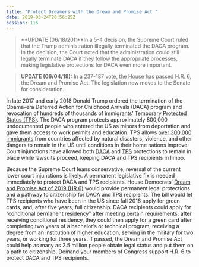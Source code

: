 ```yaml
---
title: "Protect Dreamers with the Dream and Promise Act "
date: 2019-03-24T20:56:25Z
session: 116
---
```

>**UPDATE (06/18/20):**In a 5-4 decision, the Supreme Court ruled that the Trump administration illegally terminated the DACA program. In the decision, the Court noted that the administration could still legally terminate DACA if they follow the appropriate processes, making legislative protections for DACA even more important. 

>**UPDATE (06/04/19):** In a 237-187 vote, the House has passed H.R. 6, the Dream and Promise Act. The legislation now moves to the Senate for consideration. 

In late 2017 and early 2018 Donald Trump ordered the termination of the Obama-era Deferred Action for Childhood Arrivals (DACA) program and revocation of hundreds of thousands of immigrants’ [Temporary Protected Status (TPS)](https://www.vox.com/policy-and-politics/2019/3/12/18262314/tps-honduras-nepal-lawsuit-news-status). The DACA program protects approximately 800,000 undocumented people who entered the US as minors from deportation and gave them access to work permits and education. TPS allows [over 300,000 immigrants](http://www.pewresearch.org/fact-tank/2019/03/08/immigrants-temporary-protected-status-in-us/) from countries affected by natural disasters, violence, and other dangers to remain in the US until conditions in their home nations improve. Court injunctions have allowed both [DACA](https://www.nilc.org/issues/daca/status-current-daca-litigation/) and [TPS](https://www.vox.com/policy-and-politics/2018/10/4/17935926/tps-injunction-chen-news) protections to remain in place while lawsuits proceed, keeping DACA and TPS recipients in limbo. 

Because the Supreme Court leans conservative, reversal of the current lower court injunctions is likely. A permanent legislative fix is needed immediately to protect DACA and TPS recipients. House Democrats’ [Dream and Promise Act of 2019 (HR 6)](https://www.vox.com/2019/3/12/18261574/dream-act-daca-tps-democrats-bill) would provide permanent legal protections and a pathway to citizenship for DACA and TPS recipients. The bill would let TPS recipients who have been in the US since fall 2016 apply for green cards, and, after five years, full citizenship. DACA recipients could apply for “conditional permanent residency” after meeting certain requirements; after receiving conditional residency, they could then apply for a green card after completing two years of a bachelor’s or technical program, receiving a degree from an institution of higher education, serving in the military for two years, or working for three years. If passed, the Dream and Promise Act could help as many as 2.5 million people obtain legal status and put them on a path to citizenship. Demand your members of Congress support H.R. 6 to protect DACA and TPS recipients.
